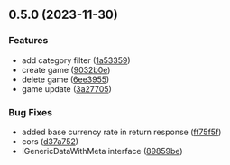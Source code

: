 ## 0.5.0 (2023-11-30)

### Features

- add category filter ([1a53359](https://github.com/bilashism/fullboosts-backend/commit/1a53359dfbdb5fbaebbed189a2c0b9543797e7bc))
- create game ([9032b0e](https://github.com/bilashism/fullboosts-backend/commit/9032b0e1c7712045fddca593ef0b47e1f30256ce))
- delete game ([6ee3955](https://github.com/bilashism/fullboosts-backend/commit/6ee39558cb043e6940481eb09487de91ac9229fe))
- game update ([3a27705](https://github.com/bilashism/fullboosts-backend/commit/3a2770500c4623e5eed024cb11bd0606a8540ac7))

### Bug Fixes

- added base currency rate in return response ([ff75f5f](https://github.com/bilashism/fullboosts-backend/commit/ff75f5f035b73a9f4e58afc034bfb890fffd09de))
- cors ([d37a752](https://github.com/bilashism/fullboosts-backend/commit/d37a7524ef69035133080b8694d20d588855c700))
- IGenericDataWithMeta interface ([89859be](https://github.com/bilashism/fullboosts-backend/commit/89859becf07c46b9d4cfb5d36c45727d108827e5))
